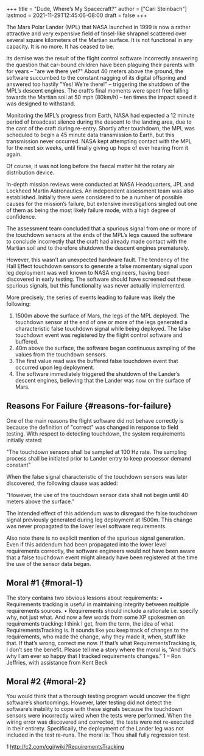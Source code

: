 +++
title = "Dude, Where’s My Spacecraft?"
author = ["Carl Steinbach"]
lastmod = 2021-11-29T12:45:06-08:00
draft = false
+++

The Mars Polar Lander (MPL) that NASA launched in 1999 is now a rather attractive and very expensive field of tinsel-like shrapnel scattered over several square kilometers of the Martian surface. It is not functional in any capacity. It is no more. It has ceased to be.

Its demise was the result of the flight control software incorrectly answering the question that car-bound children have been plaguing their parents with for years – "are we there yet?" About 40 meters above the ground, the software succumbed to the constant nagging of its digital offspring and answered too hastily "Yes! We’re there!" – triggering the shutdown of the MPL’s descent engines. The craft’s final moments were spent free falling towards the Martian soil at 50 mph (80km/h) – ten times the impact speed it was designed to withstand.

Monitoring the MPL’s progress from Earth, NASA had expected a 12 minute period of broadcast silence during the descent to the landing area, due to the cant of the craft during re-entry. Shortly after touchdown, the MPL was scheduled to begin a 45 minute data transmission to Earth, but this transmission never occurred. NASA kept attempting contact with the MPL for the next six weeks, until finally giving up hope of ever hearing from it again.

Of course, it was not long before the faecal matter hit the rotary air distribution device.

In-depth mission reviews were conducted at NASA Headquarters, JPL and Lockheed Martin Astronautics. An independent assessment team was also established. Initially there were considered to be a number of possible causes for the mission’s failure, but extensive investigations singled out one of them as being the most likely failure mode, with a high degree of confidence.

The assessment team concluded that a spurious signal from one or more of the touchdown sensors at the ends of the MPL’s legs caused the software to conclude incorrectly that the craft had already made contact with the Martian soil and to therefore shutdown the descent engines prematurely.

However, this wasn’t an unexpected hardware fault. The tendency of the Hall Effect touchdown sensors to generate a false momentary signal upon leg deployment was well known to NASA engineers, having been discovered in early testing. The software should have screened out these spurious signals, but this functionality was never actually implemented.

More precisely, the series of events leading to failure was likely the following:

1.  1500m above the surface of Mars, the legs of the MPL deployed. The touchdown sensor at the end of one or more of the legs generated a characteristic false touchdown signal while being deployed. The false touchdown event was registered by the flight control software and buffered.
2.  40m above the surface, the software began continuous sampling of the values from the touchdown sensors.
3.  The first value read was the buffered false touchdown event that occurred upon leg deployment.
4.  The software immediately triggered the shutdown of the Lander’s descent engines, believing that the Lander was now on the surface of Mars.


## Reasons For Failure {#reasons-for-failure}

One of the main reasons the flight software did not behave correctly is because the definition of "correct" was changed in response to field testing. With respect to detecting touchdown, the system requirements initially stated:

"The touchdown sensors shall be sampled at 100 Hz rate. The sampling process shall be initiated prior to Lander entry to keep processor demand constant"

When the false signal characteristic of the touchdown sensors was later discovered, the following clause was added:

"However, the use of the touchdown sensor data shall not begin until 40 meters above the surface.”

The intended effect of this addendum was to disregard the false touchdown signal previously generated during leg deployment at 1500m. This change was never propagated to the lower level software requirements.

Also note there is no explicit mention of the spurious signal generation. Even if this addendum had been propagated into the lower level requirements correctly, the software engineers would not have been aware that a false touchdown event might already have been registered at the time the use of the sensor data began.


## Moral #1 {#moral-1}

The story contains two obvious lessons about requirements:
• Requirements tracking is useful in maintaining integrity between
multiple requirements sources.
• Requirements should include a rationale i.e. specify why, not just
what.
And now a few words from some XP spokesmen on requirements tracking:
I think I get, from the term, the idea of what RequirementsTracking is. It sounds like you keep track of changes to the requirements, who made the change, why they made it, when, stuff like that. If that’s wrong, correct me now. If that’s what RequirementsTracking is, I don’t see the benefit. Please tell me a story where the moral is, “And that’s why I am ever so happy that I tracked requirements changes." 1
– Ron Jeffries, with assistance from Kent Beck


## Moral #2 {#moral-2}

You would think that a thorough testing program would uncover the flight software’s shortcomings. However, later testing did not detect the software’s inability to cope with these signals because the touchdown sensors were incorrectly wired when the tests were performed. When the wiring error was discovered and corrected, the tests were not re-executed in their entirety. Specifically, the deployment of the Lander leg was not included in the test re-runs. The moral is: Thou shall fully regression test.

1 <http://c2.com/cgi/wiki?RequirementsTracking>
